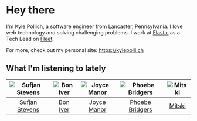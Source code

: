 # Hey there


I'm Kyle Pollich, a software engineer from Lancaster, Pennsylvania. I love web technology and solving challenging problems.
I work at [Elastic](https://www.elastic.co/) as a Tech Lead on [Fleet](https://www.elastic.co/guide/en/fleet/current/fleet-overview.html).

For more, check out my personal site: https://kylepolli.ch

## What I'm listening to lately

<!-- begin artists -->
  |![Sufjan Stevens](https://i.scdn.co/image/ab6761610000f178b80dd6b23c5c04d62d9aa0c6)|![Bon Iver](https://i.scdn.co/image/ab6761610000f17867be065df01f37a3880216be)|![Joyce Manor](https://i.scdn.co/image/ab6761610000f178b3f2a370b7c0ab22e199217c)|![Phoebe Bridgers](https://i.scdn.co/image/ab6761610000f178626686e362d30246e816cc5b)|![Mitski](https://i.scdn.co/image/ab6761610000f1784bdb3888818637acb71c4a13)|
  |:---:|:---:|:---:|:---:|:---:|
  |[Sufjan Stevens](https://open.spotify.com/artist/4MXUO7sVCaFgFjoTI5ox5c)|[Bon Iver](https://open.spotify.com/artist/4LEiUm1SRbFMgfqnQTwUbQ)|[Joyce Manor](https://open.spotify.com/artist/7qbvNcfTfckhCNM8NiR8nN)|[Phoebe Bridgers](https://open.spotify.com/artist/1r1uxoy19fzMxunt3ONAkG)|[Mitski](https://open.spotify.com/artist/2uYWxilOVlUdk4oV9DvwqK)|
<!-- end artists -->
